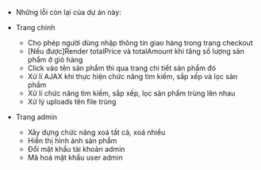 - Những lỗi còn lại của dự án này:

* Trang chính
  + Cho phép người dùng nhập thông tin giao hàng trong trang checkout
  + [Nếu được]Render totalPrice và totalAmount khi tăng số lượng sản phẩm ở giỏ hàng
  + Click vào tên sản phẩm thì qua trang chi tiết sản phẩm đó
  + Xử lí AJAX khi thực hiện chức năng tìm kiếm, sắp xếp và lọc sản phẩm
  + Xử lí chức năng tìm kiếm, sắp xếp, lọc sản phẩm trùng lên nhau
  + Xử lý uploads tên file trùng

* Trang admin
  + Xây dựng chức năng xoá tất cả, xoá nhiều
  + Hiển thị hình ảnh sản phẩm
  + Đổi mật khẩu tài khoản admin
  + Mã hoá mật khẩu user admin
